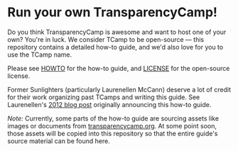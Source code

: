 # Run your own TransparencyCamp!

Do you think TransparencyCamp is awesome and want to host one of your own? You're in luck. We consider TCamp to be open-source — this repository contains a detailed how-to guide, and we'd also love for you to use the TCamp name.

Please see [HOWTO](/HOWTO.md) for the how-to guide, and [LICENSE](/LICENSE) for the open-source license.

Former Sunlighters (particularly Laurenellen McCann) deserve a lot of credit for their work organizing past TCamps and writing this guide. See Laurenellen's [2012 blog post](https://sunlightfoundation.com/blog/2012/08/29/diy-transparencycamp/) originally announcing this how-to guide.

_Note:_ Currently, some parts of the how-to guide are sourcing assets like images or documents from [transparencycamp.org](https://transparencycamp.org/). At some point soon, those assets will be copied into this repository so that the entire guide's source material can be found here.
